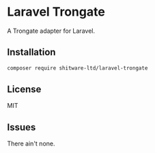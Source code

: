 # Laravel Trongate

A Trongate adapter for Laravel.

## Installation

```bash
composer require shitware-ltd/laravel-trongate
```

## License

MIT

## Issues

There ain't none.